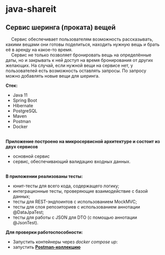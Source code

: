 # java-shareit
## Сервис шеринга (проката) вещей
&emsp;
Сервис обеспечивает пользователям возможность рассказывать,
какими вещами они готовы поделиться,
находить нужную вещь и брать её в аренду на какое-то время.
<br />
&emsp;
Сервис не только позволяет бронировать вещь на определённые даты,
но и закрывать к ней доступ на время бронирования от других желающих.
На случай, если нужной вещи на сервисе нет, у пользователей есть
возможность оставлять запросы. По запросу можно добавлять новые вещи для шеринга. 

**Стек:**
- Java 11
- Spring Boot
- Hibernate
- PostgreSQL
- Maven
- Postman
- Docker
  <br/><br/>

**Приложение построено на микросервисной архитектуре и состоит из двух сервисов**

- основной сервис
- сервис, обеспечивающий валидацию входных данных.
  <br/><br/>

**В приложении реализованы тесты:**
- юнит-тесты для всего кода, содержащего логику;
- интеграционные тесты, проверяющие взаимодействие с базой данных;
- тесты для REST-эндпоинтов с использованием MockMVC;
- тесты для слоя репозиториев с использованием аннотации @DataJpaTest;
- тесты для работы с JSON для DTO (с помощью аннотации @JsonTest).

**Для проверки работоспособности:**
- Запустить контейнеры через *docker compose up*:
- запустить  [**Postman-коллекцию**](https://github.com/SergeyAnosov/java-shareit/blob/main/Postman/postman.json)



